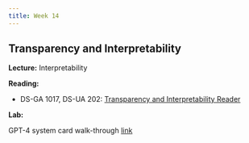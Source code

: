 ```yaml
---
title: Week 14
---
```


## Transparency and Interpretability

**Lecture:** Interpretability 

<!-- * DS-UA 202: [interpretability and legal frameworks slides](../../../assets/14_interpretability_202.pdf) -->
<!-- * DS-GA 1017: [interpretability and legal frameworks slides](../../../assets/13_InterpretabilityLegal_1017.pdf) -->

**Reading:**

<!-- * DS-UA 202: [Transparency and Interpretability Reader](../../../assets/transparency_reader_ua202_2022.pdf) -->
* DS-GA 1017, DS-UA 202: [Transparency and Interpretability Reader](../../../assets/transparency_reader_2023.pdf)

**Lab:** 

GPT-4 system card walk-through [link](https://cdn.openai.com/papers/gpt-4-system-card.pdf)
